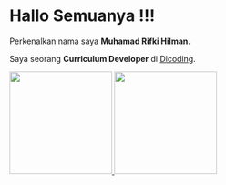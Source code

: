 # Hallo Semuanya !!!

Perkenalkan nama saya **Muhamad Rifki Hilman**.

Saya seorang **Curriculum Developer** di [Dicoding](https://www.dicoding.com/).


<p align="left">
<a href="https://github.com/rifkyhilman">
  <img height="180em" src="https://github-readme-stats-eight-theta.vercel.app/api?username=gilangadhan&show_icons=true&theme=algolia&include_all_commits=true&count_private=true"/>
  <img height="180em" src="https://github-readme-stats-eight-theta.vercel.app/api/top-langs/?username=rifkyhilman&layout=compact&langs_count=8&theme=algolia"/>
</a>
</p>
